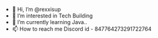 - 👋 Hi, I’m @rexxisup
- 👀 I’m interested in Tech Building
- 🌱 I’m currently learning Java..
- 📫 How to reach me Discord id - 847764273291722764 

<!---
rexxisup/rexxisup is a ✨ special ✨ repository because its `README.md` (this file) appears on your GitHub profile.
You can click the Preview link to take a look at your changes.
--->

